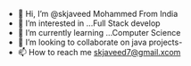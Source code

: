 - 👋 Hi, I’m @skjaveed Mohammed From India 
- 👀 I’m interested in ...Full Stack develop 
- 🌱 I’m currently learning ...Computer Science
- 💞️ I’m looking to collaborate on java projects- 
-  📫 How to reach me skjaveed7@gmail.xcom

<!---
skjaveed/skjaveed is a ✨ special ✨ repository because its `README.md` (this file) appears on your GitHub profile.
You can click the Preview link to take a look at your changes.
--->

